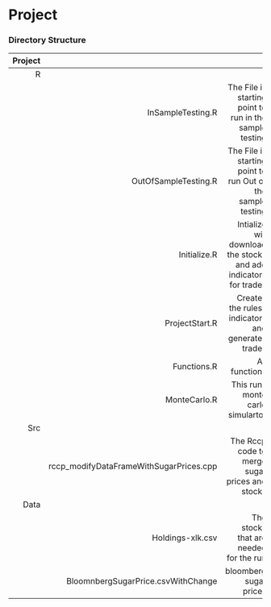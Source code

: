 # Project
### Directory Structure

|Project |             |  |
------------:|------------:|------------:|
|R   |      | | 
|    | InSampleTesting.R|The File is starting point to run in the sample testing|
|      |OutOfSampleTesting.R|The File is starting point to run Out of the sample testing|
|      |Initialize.R| Intialize will download the stocks and add indicators for trades|
|      |ProjectStart.R| Creates the rules , indicators and generates trades |
|      |Functions.R| All functions |
|      |MonteCarlo.R| This runs monte carlo simulartor|
|Src    |           | |
|      |rccp_modifyDataFrameWithSugarPrices.cpp|The Rccp code to merge sugar prices and stocks |
|Data    |           |  |
|    |Holdings-xlk.csv | The stocks that are needed for the run |
|    | BloomnbergSugarPrice.csvWithChange| bloomberg sugar prices |
